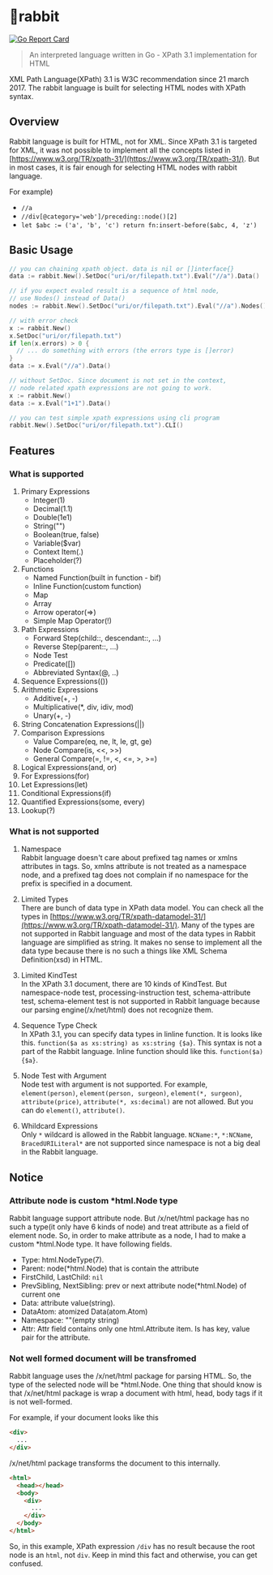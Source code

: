 # 🐰rabbit

[![Go Report Card](https://goreportcard.com/badge/github.com/zzossig/rabbit)](https://goreportcard.com/report/github.com/zzossig/rabbit)
> An interpreted language written in Go - XPath 3.1 implementation for HTML

XML Path Language(XPath) 3.1 is W3C recommendation since 21 march 2017.
The rabbit language is built for selecting HTML nodes with XPath syntax.

## Overview

Rabbit language is built for HTML, not for XML. Since XPath 3.1 is targeted for XML, it was not possible to implement all the concepts listed in [https://www.w3.org/TR/xpath-31/](https://www.w3.org/TR/xpath-31/). But in most cases, it is fair enough for selecting HTML nodes with rabbit language.

For example)

- `//a`
- `//div[@category='web']/preceding::node()[2]`
- `let $abc := ('a', 'b', 'c') return fn:insert-before($abc, 4, 'z')`

## Basic Usage

```go
// you can chaining xpath object. data is nil or []interface{}
data := rabbit.New().SetDoc("uri/or/filepath.txt").Eval("//a").Data()
```

```go
// if you expect evaled result is a sequence of html node, 
// use Nodes() instead of Data()
nodes := rabbit.New().SetDoc("uri/or/filepath.txt").Eval("//a").Nodes()
```

```go
// with error check
x := rabbit.New()
x.SetDoc("uri/or/filepath.txt")
if len(x.errors) > 0 {
  // ... do something with errors (the errors type is []error)
}
data := x.Eval("//a").Data()
```

```go
// without SetDoc. Since document is not set in the context, 
// node related xpath expressions are not going to work.
x := rabbit.New()
data := x.Eval("1+1").Data()
```

```go
// you can test simple xpath expressions using cli program
rabbit.New().SetDoc("uri/or/filepath.txt").CLI()
```

## Features

### What is supported

1. Primary Expressions
    - Integer(1)
    - Decimal(1.1)
    - Double(1e1)
    - String("")
    - Boolean(true, false)
    - Variable($var)
    - Context Item(.)
    - Placeholder(?)
2. Functions
    - Named Function(built in function - bif)
    - Inline Function(custom function)
    - Map
    - Array
    - Arrow operator(=>)
    - Simple Map Operator(!)
3. Path Expressions
    - Forward Step(child::, descendant::, ...)
    - Reverse Step(parent::, ...)
    - Node Test
    - Predicate([])
    - Abbreviated Syntax(@, ..)
4. Sequence Expressions(())
5. Arithmetic Expressions
    - Additive(+, -)
    - Multiplicative(*, div, idiv, mod)
    - Unary(+, -)
6. String Concatenation Expressions(||)
7. Comparison Expressions
    - Value Compare(eq, ne, lt, le, gt, ge)
    - Node Compare(is, <<, >>)
    - General Compare(=, !=, <, <=, >, >=)
8. Logical Expressions(and, or)
9. For Expressions(for)
10. Let Expressions(let)
11. Conditional Expressions(if)
12. Quantified Expressions(some, every)
13. Lookup(?)

### What is not supported

1. Namespace<br/>
Rabbit language doesn't care about prefixed tag names or xmlns attributes in tags. So, xmlns attribute is not treated as a namespace node, and a prefixed tag does not complain if no namespace for the prefix is specified in a document.

2. Limited Types<br/>
There are bunch of data type in XPath data model. You can check all the types in [https://www.w3.org/TR/xpath-datamodel-31/](https://www.w3.org/TR/xpath-datamodel-31/). Many of the types are not supported in Rabbit language and most of the data types in Rabbit language are simplified as string. It makes no sense to implement all the data type because there is no such a things like XML Schema Definition(xsd) in HTML.

3. Limited KindTest<br/>
In the XPath 3.1 document, there are 10 kinds of KindTest. But namespace-node test, processing-instruction test, schema-attribute test, schema-element test is not supported in Rabbit language because our parsing engine(/x/net/html) does not recognize them.

4. Sequence Type Check<br/>
In XPath 3.1, you can specify data types in linline function. It is looks like this.
`function($a as xs:string) as xs:string {$a}`.
This syntax is not a part of the Rabbit language. Inline function should like this.
`function($a) {$a}`.

5. Node Test with Argument<br/>
Node test with argument is not supported. For example, `element(person)`, `element(person, surgeon)`, `element(*, surgeon)`, `attribute(price)`, `attribute(*, xs:decimal)` are not allowed. But you can do `element()`, `attribute()`.

6. Whildcard Expressions<br/>
Only `*` wildcard is allowed in the Rabbit language. `NCName:*`, `*:NCName`, `BracedURILiteral*` are not supported since namespace is not a big deal in the Rabbit language.

## Notice

### Attribute node is custom *html.Node type

Rabbit language support attribute node. But /x/net/html package has no such a type(it only have 6 kinds of node) and treat attribute as a field of element node. So, in order to make attribute as a node, I had to make a custom *html.Node type. It have following fields.

- Type: html.NodeType(7).
- Parent: node(*html.Node) that is contain the attribute
- FirstChild, LastChild: `nil`
- PrevSibling, NextSibling: prev or next attribute node(*html.Node) of current one
- Data: attribute value(string).
- DataAtom: atomized Data(atom.Atom)
- Namespace: ""(empty string)
- Attr: Attr field contains only one html.Attribute item. Is has key, value pair for the attribute.

### Not well formed document will be transfromed

Rabbit language uses the /x/net/html package for parsing HTML. So, the type of the selected node will be *html.Node.
One thing that should know is that /x/net/html package is wrap a document with html, head, body tags if it is not well-formed.

For example, if your document looks like this

```html
<div>
  ...
</div>
```

/x/net/html package transforms the document to this internally.

```html
<html>
  <head></head>
  <body>
    <div>
      ...
    </div>
  </body>
</html>
```

So, in this example, XPath expression `/div` has no result because the root node is an `html`, not `div`.
Keep in mind this fact and otherwise, you can get confused.
